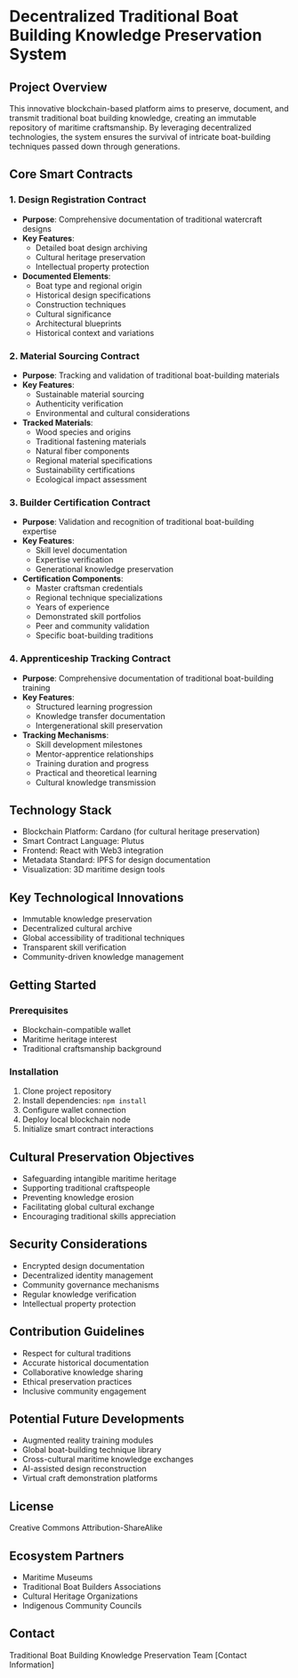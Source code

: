 # Decentralized Traditional Boat Building Knowledge Preservation System

## Project Overview

This innovative blockchain-based platform aims to preserve, document, and transmit traditional boat building knowledge, creating an immutable repository of maritime craftsmanship. By leveraging decentralized technologies, the system ensures the survival of intricate boat-building techniques passed down through generations.

## Core Smart Contracts

### 1. Design Registration Contract
- **Purpose**: Comprehensive documentation of traditional watercraft designs
- **Key Features**:
    - Detailed boat design archiving
    - Cultural heritage preservation
    - Intellectual property protection
- **Documented Elements**:
    - Boat type and regional origin
    - Historical design specifications
    - Construction techniques
    - Cultural significance
    - Architectural blueprints
    - Historical context and variations

### 2. Material Sourcing Contract
- **Purpose**: Tracking and validation of traditional boat-building materials
- **Key Features**:
    - Sustainable material sourcing
    - Authenticity verification
    - Environmental and cultural considerations
- **Tracked Materials**:
    - Wood species and origins
    - Traditional fastening materials
    - Natural fiber components
    - Regional material specifications
    - Sustainability certifications
    - Ecological impact assessment

### 3. Builder Certification Contract
- **Purpose**: Validation and recognition of traditional boat-building expertise
- **Key Features**:
    - Skill level documentation
    - Expertise verification
    - Generational knowledge preservation
- **Certification Components**:
    - Master craftsman credentials
    - Regional technique specializations
    - Years of experience
    - Demonstrated skill portfolios
    - Peer and community validation
    - Specific boat-building traditions

### 4. Apprenticeship Tracking Contract
- **Purpose**: Comprehensive documentation of traditional boat-building training
- **Key Features**:
    - Structured learning progression
    - Knowledge transfer documentation
    - Intergenerational skill preservation
- **Tracking Mechanisms**:
    - Skill development milestones
    - Mentor-apprentice relationships
    - Training duration and progress
    - Practical and theoretical learning
    - Cultural knowledge transmission

## Technology Stack
- Blockchain Platform: Cardano (for cultural heritage preservation)
- Smart Contract Language: Plutus
- Frontend: React with Web3 integration
- Metadata Standard: IPFS for design documentation
- Visualization: 3D maritime design tools

## Key Technological Innovations
- Immutable knowledge preservation
- Decentralized cultural archive
- Global accessibility of traditional techniques
- Transparent skill verification
- Community-driven knowledge management

## Getting Started

### Prerequisites
- Blockchain-compatible wallet
- Maritime heritage interest
- Traditional craftsmanship background

### Installation
1. Clone project repository
2. Install dependencies: `npm install`
3. Configure wallet connection
4. Deploy local blockchain node
5. Initialize smart contract interactions

## Cultural Preservation Objectives
- Safeguarding intangible maritime heritage
- Supporting traditional craftspeople
- Preventing knowledge erosion
- Facilitating global cultural exchange
- Encouraging traditional skills appreciation

## Security Considerations
- Encrypted design documentation
- Decentralized identity management
- Community governance mechanisms
- Regular knowledge verification
- Intellectual property protection

## Contribution Guidelines
- Respect for cultural traditions
- Accurate historical documentation
- Collaborative knowledge sharing
- Ethical preservation practices
- Inclusive community engagement

## Potential Future Developments
- Augmented reality training modules
- Global boat-building technique library
- Cross-cultural maritime knowledge exchanges
- AI-assisted design reconstruction
- Virtual craft demonstration platforms

## License
Creative Commons Attribution-ShareAlike

## Ecosystem Partners
- Maritime Museums
- Traditional Boat Builders Associations
- Cultural Heritage Organizations
- Indigenous Community Councils

## Contact
Traditional Boat Building Knowledge Preservation Team
[Contact Information]
